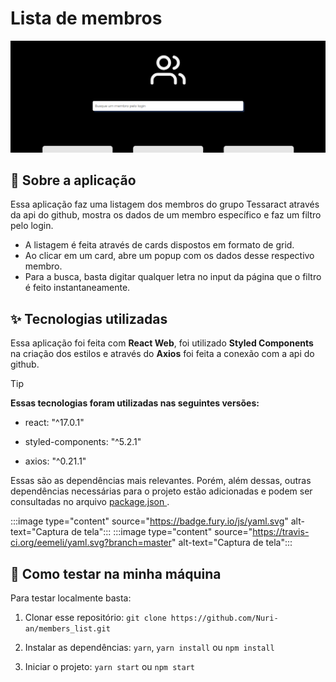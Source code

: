 # Lista de membros

![](Captura.png)


## 🧾 Sobre a  aplicação
Essa aplicação faz uma listagem dos membros do grupo Tessaract através da api do github, mostra os dados de um membro específico e faz um filtro pelo login.

- A listagem é feita através de cards dispostos em formato de grid.
- Ao clicar em um card, abre um popup com os dados desse respectivo membro.
- Para a busca, basta digitar qualquer letra no input da página que o filtro é feito instantaneamente.

## ✨ Tecnologias utilizadas
Essa aplicação foi feita com **React Web**, foi utilizado **Styled Components** na criação dos estilos e através do **Axios** foi feita a conexão com a api do github.

> [!TIP]
> **Essas tecnologias foram utilizadas nas seguintes versões:**
>
> - react: "^17.0.1"
>
> - styled-components: "^5.2.1"
>
> - axios: "^0.21.1"

Essas são as dependências mais relevantes. Porém, além dessas, outras dependências necessárias para o projeto estão adicionadas e podem ser consultadas no arquivo [package.json <a href="./package.json">](package.json).

:::image type="content" source="https://badge.fury.io/js/yaml.svg" alt-text="Captura de tela":::
:::image type="content" source="https://travis-ci.org/eemeli/yaml.svg?branch=master" alt-text="Captura de tela":::

## 🚀 Como testar na minha máquina
Para testar localmente basta:

1. Clonar esse repositório: 
`git clone https://github.com/Nuri-an/members_list.git`

2. Instalar as dependências:
`yarn`, `yarn install` ou `npm install`

3. Iniciar o projeto: `yarn start` ou `npm start`

<br /><br />
